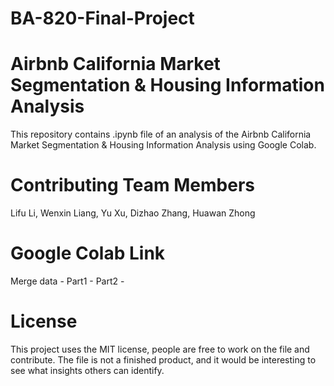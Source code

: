 # BA-820-Final-Project
# Airbnb California Market Segmentation & Housing Information Analysis
This repository contains .ipynb file of an analysis of the Airbnb California Market Segmentation & Housing Information Analysis using Google Colab.

# Contributing Team Members
Lifu Li, Wenxin Liang, Yu Xu, Dizhao Zhang, Huawan Zhong

# Google Colab Link
Merge data - 
Part1 - 
Part2 - 

# License
This project uses the MIT license, people are free to work on the file and contribute. The file is not a finished product, and it would be interesting to see what insights others can identify.
